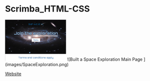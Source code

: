 # Scrimba_HTML-CSS

<img src="images/SpaceExploration.png" alt="Space Exploration" width="200px" />
![Built a Space Exploration Main Page ](images/SpaceExploration.png)

[Website](https://jacksondynamics.github.io/Scrimba_HTML-CSS/)
